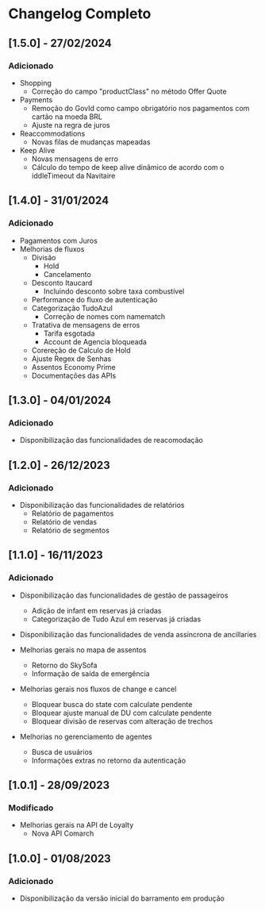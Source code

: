 # Changelog Completo

## [1.5.0] - 27/02/2024

### Adicionado
- Shopping
    - Correção do campo "productClass" no método Offer Quote
- Payments
    - Remoção do GovId como campo obrigatório nos pagamentos com cartão na moeda BRL
    - Ajuste na regra de juros
- Reaccommodations
    - Novas filas de mudanças mapeadas
- Keep Alive
    - Novas mensagens de erro
    - Cálculo do tempo de keep alive dinâmico de acordo com o iddleTimeout da Navitaire

## [1.4.0] - 31/01/2024

### Adicionado
- Pagamentos com Juros
- Melhorias de fluxos
    - Divisão
        - Hold
        - Cancelamento
    - Desconto Itaucard 
        - Incluindo desconto sobre taxa combustível
    - Performance do fluxo de autenticação
    - Categorização TudoAzul
        - Correção de nomes com namematch
    - Tratativa de mensagens de erros
        - Tarifa esgotada
        - Account de Agencia bloqueada
    - Corereção de Calculo de Hold
    - Ajuste Regex de Senhas
    - Assentos Economy Prime
    - Documentações das APIs

## [1.3.0] - 04/01/2024

### Adicionado

- Disponibilização das funcionalidades de reacomodação

## [1.2.0] - 26/12/2023

### Adicionado

- Disponibilização das funcionalidades de relatórios
	- Relatório de pagamentos
	- Relatório de vendas
	- Relatório de segmentos

## [1.1.0] - 16/11/2023

### Adicionado

- Disponibilização das funcionalidades de gestão de passageiros
	- Adição de infant em reservas já criadas
	- Categorização de Tudo Azul em reservas já criadas	

- Disponibilização das funcionalidades de venda assíncrona de ancillaries

- Melhorias gerais no mapa de assentos
	- Retorno do SkySofa
	- Informação de saída de emergência

- Melhorias gerais nos fluxos de change e cancel
	- Bloquear busca do state com calculate pendente
	- Bloquear ajuste manual de DU com calculate pendente
	- Bloquear divisão de reservas com alteração de trechos
	
- Melhorias no gerenciamento de agentes
	- Busca de usuários
	- Informações extras no retorno da autenticação

## [1.0.1] - 28/09/2023

### Modificado

- Melhorias gerais na API de Loyalty
	- Nova API Comarch

## [1.0.0] - 01/08/2023

### Adicionado

- Disponibilização da versão inicial do barramento em produção
